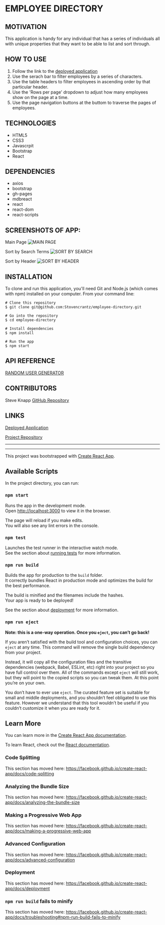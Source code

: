 # EMPLOYEE DIRECTORY

## MOTIVATION

This application is handy for any individual that has a series of individuals all with unique properties that they want to be able to list and sort through. 

## HOW TO USE

1. Follow the link to the [deployed application](https://stovencrantz.github.io/employee-directory/)
2. Use the serach bar to filter employees by a series of characters.
3. Use the table headers to filter employees in ascending order by that particular header.
4. Use the 'Rows per page' dropdown to adjust how many employees show on the page at a time.
5. Use the page navigation buttons at the buttom to traverse the pages of employees.


## TECHNOLOGIES

- HTML5
- CSS3
- Javascrpit
- Bootstrap
- React

## DEPENDENCIES

- axios
- bootstrap
- gh-pages
- mdbreact
- react
- react-dom
- react-scripts

## SCREENSHOTS OF APP:

Main Page
![MAIN PAGE](public/assets/images/mainPage.PNG)

Sort by Search Terms
![SORT BY SEARCH](public/assets/images/searchSort.PNG)

Sort by Header
![SORT BY HEADER](public/assets/images/headerSort.PNG)



## INSTALLATION

To clone and run this application, you'll need Git and Node.js (which comes with npm) installed on your computer. From your command line:

    # Clone this repository
    $ git clone git@github.com:Stovencrantz/employee-directory.git

    # Go into the repository
    $ cd employee-directory

    # Install dependencies
    $ npm install

    # Run the app
    $ npm start

## API REFERENCE

[RANDOM USER GENERATOR](https://randomuser.me/)

## CONTRIBUTORS
 
Steve Knapp [GitHub Repository](https://github.com/Stovencrantz)  


## LINKS

[Deployed Application](https://stovencrantz.github.io/employee-directory/)

[Project Repository](https://github.com/Stovencrantz/employee-directory)



***
***

This project was bootstrapped with [Create React App](https://github.com/facebook/create-react-app).

## Available Scripts

In the project directory, you can run:

### `npm start`

Runs the app in the development mode.<br />
Open [http://localhost:3000](http://localhost:3000) to view it in the browser.

The page will reload if you make edits.<br />
You will also see any lint errors in the console.

### `npm test`

Launches the test runner in the interactive watch mode.<br />
See the section about [running tests](https://facebook.github.io/create-react-app/docs/running-tests) for more information.

### `npm run build`

Builds the app for production to the `build` folder.<br />
It correctly bundles React in production mode and optimizes the build for the best performance.

The build is minified and the filenames include the hashes.<br />
Your app is ready to be deployed!

See the section about [deployment](https://facebook.github.io/create-react-app/docs/deployment) for more information.

### `npm run eject`

**Note: this is a one-way operation. Once you `eject`, you can’t go back!**

If you aren’t satisfied with the build tool and configuration choices, you can `eject` at any time. This command will remove the single build dependency from your project.

Instead, it will copy all the configuration files and the transitive dependencies (webpack, Babel, ESLint, etc) right into your project so you have full control over them. All of the commands except `eject` will still work, but they will point to the copied scripts so you can tweak them. At this point you’re on your own.

You don’t have to ever use `eject`. The curated feature set is suitable for small and middle deployments, and you shouldn’t feel obligated to use this feature. However we understand that this tool wouldn’t be useful if you couldn’t customize it when you are ready for it.

## Learn More

You can learn more in the [Create React App documentation](https://facebook.github.io/create-react-app/docs/getting-started).

To learn React, check out the [React documentation](https://reactjs.org/).

### Code Splitting

This section has moved here: https://facebook.github.io/create-react-app/docs/code-splitting

### Analyzing the Bundle Size

This section has moved here: https://facebook.github.io/create-react-app/docs/analyzing-the-bundle-size

### Making a Progressive Web App

This section has moved here: https://facebook.github.io/create-react-app/docs/making-a-progressive-web-app

### Advanced Configuration

This section has moved here: https://facebook.github.io/create-react-app/docs/advanced-configuration

### Deployment

This section has moved here: https://facebook.github.io/create-react-app/docs/deployment

### `npm run build` fails to minify

This section has moved here: https://facebook.github.io/create-react-app/docs/troubleshooting#npm-run-build-fails-to-minify
